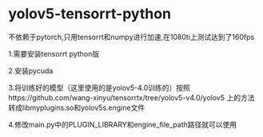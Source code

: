 # yolov5-tensorrt-python
不依赖于pytorch,只用tensorrt和numpy进行加速,在1080ti上测试达到了160fps

1.需要安装tensorrt python版

2.安装pycuda

3.将训练好的模型（这里使用的是yolov5-4.0训练的）按照https://github.com/wang-xinyu/tensorrtx/tree/yolov5-v4.0/yolov5 上的方法转成libmyplugins.so和yolov5s.engine文件

4.修改main.py中的PLUGIN_LIBRARY和engine_file_path路径就可以使用
